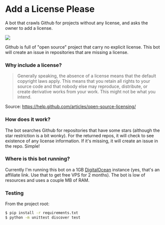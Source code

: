 # Add a License Please

A bot that crawls Github for projects without any license, and asks the owner to add a license.

![](https://raw.githubusercontent.com/karan/add-a-license-please/master/logo.jpg)

Github is full of "open source" project that carry no explicit license. This bot will create an issue in repositories that are missing a license.

### Why include a license?

> Generally speaking, the absence of a license means that the default copyright laws apply. This means that you retain all rights to your source code and that nobody else may reproduce, distribute, or create derivative works from your work. This might not be what you intend.

Source: https://help.github.com/articles/open-source-licensing/

### How does it work?

The bot searches Github for repositories that have some stars (although the star restriction is a bit wonky). For the returned repos, it will check to see existence of any license information. If it's missing, it will create an issue in the repo. Simple!

### Where is this bot running?

Currently I'm running this bot on a 1GB [DigitalOcean](https://www.digitalocean.com/?refcode=422889a8186d) instance (yes, that's an affiliate link. Use that to get free VPS for 2 months). The bot is low of resources and uses a couple MB of RAM.

### Testing

From the project root:

```bash
$ pip install -r requirements.txt
$ python -m unittest discover test
```
